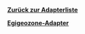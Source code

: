 [**Zurück zur Adapterliste**](/adapterref/adapterliste.md)

[**Egigeozone-Adapter**](/adapterref/docs/iobroker.egigeozone/de/README.md)